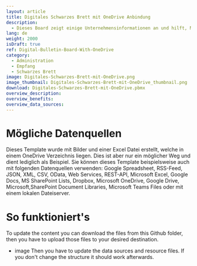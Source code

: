 ```yaml
---
layout: article
title: Digitales Schwarzes Brett mit OneDrive Anbindung
description: 
  - Dieses Board zeigt einige Unternehmensinformationen an und hilft, Mitarbeiter über Neuigkeiten zu informieren. Alle News, Bilder und das PDF können über einen einzelnen OneDrive Order verwaltet werden.
lang: de
weight: 2000
isDraft: true
ref: Digital-Bulletin-Board-With-OneDrive
category:
  - Administration
  - Empfang
  - Schwarzes Brett
image: Digitales-Schwarzes-Brett-mit-OneDrive.png
image_thumbnail: Digitales-Schwarzes-Brett-mit-OneDrive_thumbnail.png
download: Digitales-Schwarzes-Brett-mit-OneDrive.pbmx
overview_description:
overview_benefits:
overview_data_sources:
---
```


# Mögliche Datenquellen

Dieses Template wurde mit Bilder und einer Excel Datei erstellt, welche in einem OneDrive Verzeichnis liegen. Dies ist aber nur ein möglicher Weg und dient lediglich als Beispiel. Sie können dieses Template beispielsweise auch mit folgenden Datenquellen verwenden: Google Spreadsheet, RSS-Feed, JSON, XML, CSV, OData, Web Services, REST-API, Microsoft Excel, Google Docs, MS SharePoint Lists, Dropbox, Microsoft OneDrive, Google Drive, Microsoft,SharePoint Document Libraries, Microsoft Teams Files oder mit einem lokalen Dateiserver.

# So funktioniert's

To update the content you can download the files from this Github folder, then you have to upload those files to your desired destination. 
- image
Then you have to update the data sources and resource files. If you don't change the structure it should work afterwards.